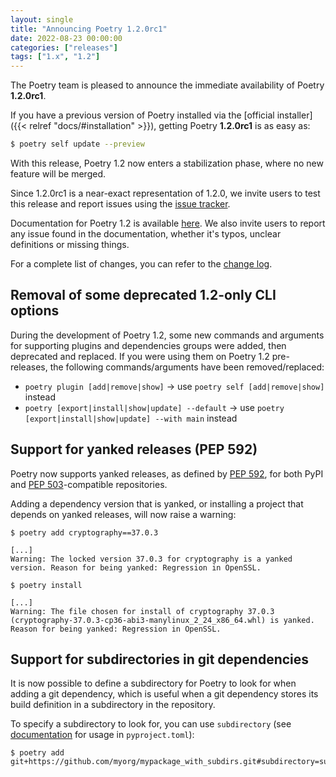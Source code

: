 ```yaml
---
layout: single
title: "Announcing Poetry 1.2.0rc1"
date: 2022-08-23 00:00:00
categories: ["releases"]
tags: ["1.x", "1.2"]
---
```


The Poetry team is pleased to announce the immediate availability of Poetry **1.2.0rc1**.

<!--more-->

If you have a previous version of Poetry installed via the [official installer]({{< relref "docs/#installation" >}}),
getting Poetry **1.2.0rc1** is as easy as:

```bash
$ poetry self update --preview
```

With this release, Poetry 1.2 now enters a stabilization phase, where no new feature will be merged.

Since 1.2.0rc1 is a near-exact representation of 1.2.0, we invite users to test this release and
report issues using the [issue tracker](https://github.com/python-poetry/poetry/issues "Poetry's issue tracker").

Documentation for Poetry 1.2 is available [here](https://python-poetry.org/docs/1.2/). We also invite users to report
any issue found in the documentation, whether it's typos, unclear definitions or missing things.

For a complete list of changes, you can refer to the [change log](/history).

## Removal of some deprecated 1.2-only CLI options

During the development of Poetry 1.2, some new commands and arguments for supporting plugins and dependencies groups
were added, then deprecated and replaced. If you were using them on Poetry 1.2 pre-releases, the following
commands/arguments have been removed/replaced:

- `poetry plugin [add|remove|show]` -> use `poetry self [add|remove|show]` instead
- `poetry [export|install|show|update] --default` -> use `poetry [export|install|show|update] --with main` instead

## Support for yanked releases (PEP 592)

Poetry now supports yanked releases, as defined by [PEP 592](https://peps.python.org/pep-0592/), for both PyPI
and [PEP 503](https://peps.python.org/pep-0503/)-compatible repositories.

Adding a dependency version that is yanked, or installing a project that depends on yanked releases, will now raise a
warning:

```shell
$ poetry add cryptography==37.0.3

[...]
Warning: The locked version 37.0.3 for cryptography is a yanked version. Reason for being yanked: Regression in OpenSSL.
```

```shell
$ poetry install

[...]
Warning: The file chosen for install of cryptography 37.0.3 (cryptography-37.0.3-cp36-abi3-manylinux_2_24_x86_64.whl) is yanked. Reason for being yanked: Regression in OpenSSL.
```

## Support for subdirectories in git dependencies

It is now possible to define a subdirectory for Poetry to look for when adding a git dependency, which is useful when a
git dependency stores its build definition in a subdirectory in the repository.

To specify a subdirectory to look for, you can use `subdirectory`
(see [documentation](https://python-poetry.org/docs/1.2/dependency-specification/#git-dependencies) for usage
in `pyproject.toml`):

```shell
$ poetry add git+https://github.com/myorg/mypackage_with_subdirs.git#subdirectory=subdir
```
